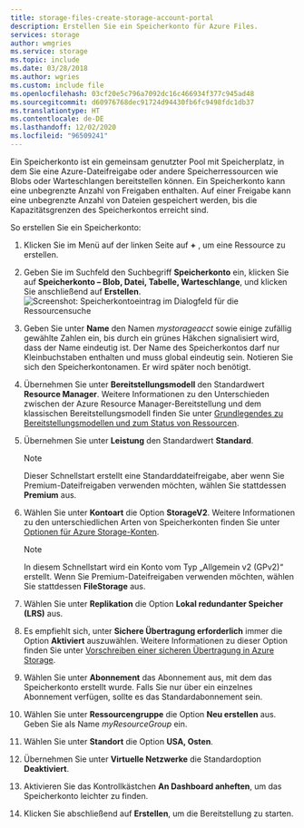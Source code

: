 ```yaml
---
title: storage-files-create-storage-account-portal
description: Erstellen Sie ein Speicherkonto für Azure Files.
services: storage
author: wmgries
ms.service: storage
ms.topic: include
ms.date: 03/28/2018
ms.author: wgries
ms.custom: include file
ms.openlocfilehash: 03cf20e5c796a7092dc16c466934f377c945ad48
ms.sourcegitcommit: d60976768dec91724d94430fb6fc9498fdc1db37
ms.translationtype: HT
ms.contentlocale: de-DE
ms.lasthandoff: 12/02/2020
ms.locfileid: "96509241"
---
```

Ein Speicherkonto ist ein gemeinsam genutzter Pool mit Speicherplatz, in dem Sie eine Azure-Dateifreigabe oder andere Speicherressourcen wie Blobs oder Warteschlangen bereitstellen können. Ein Speicherkonto kann eine unbegrenzte Anzahl von Freigaben enthalten. Auf einer Freigabe kann eine unbegrenzte Anzahl von Dateien gespeichert werden, bis die Kapazitätsgrenzen des Speicherkontos erreicht sind.

So erstellen Sie ein Speicherkonto:

1. Klicken Sie im Menü auf der linken Seite auf **+** , um eine Ressource zu erstellen.
1. Geben Sie im Suchfeld den Suchbegriff **Speicherkonto** ein, klicken Sie auf **Speicherkonto – Blob, Datei, Tabelle, Warteschlange**, und klicken Sie anschließend auf **Erstellen**.
    ![Screenshot: Speicherkontoeintrag im Dialogfeld für die Ressourcensuche](../articles/storage/files/media/storage-how-to-use-files-portal/create-storage-account-1.png)

1. Geben Sie unter **Name** den Namen *mystorageacct* sowie einige zufällig gewählte Zahlen ein, bis durch ein grünes Häkchen signalisiert wird, dass der Name eindeutig ist. Der Name des Speicherkontos darf nur Kleinbuchstaben enthalten und muss global eindeutig sein. Notieren Sie sich den Speicherkontonamen. Er wird später noch benötigt. 
1. Übernehmen Sie unter **Bereitstellungsmodell** den Standardwert **Resource Manager**. Weitere Informationen zu den Unterschieden zwischen der Azure Resource Manager-Bereitstellung und dem klassischen Bereitstellungsmodell finden Sie unter [Grundlegendes zu Bereitstellungsmodellen und zum Status von Ressourcen](../articles/azure-resource-manager/management/deployment-models.md).
1. Übernehmen Sie unter **Leistung** den Standardwert **Standard**.
    
    > [!NOTE]
    > Dieser Schnellstart erstellt eine Standarddateifreigabe, aber wenn Sie Premium-Dateifreigaben verwenden möchten, wählen Sie stattdessen **Premium** aus.

1. Wählen Sie unter **Kontoart** die Option **StorageV2**. Weitere Informationen zu den unterschiedlichen Arten von Speicherkonten finden Sie unter [Optionen für Azure Storage-Konten](../articles/storage/common/storage-account-overview.md?toc=%2fazure%2fstorage%2ffiles%2ftoc.json).

    > [!NOTE]
    > In diesem Schnellstart wird ein Konto vom Typ „Allgemein v2 (GPv2)“ erstellt. Wenn Sie Premium-Dateifreigaben verwenden möchten, wählen Sie stattdessen **FileStorage** aus.

1. Wählen Sie unter **Replikation** die Option **Lokal redundanter Speicher (LRS)** aus. 
1. Es empfiehlt sich, unter **Sichere Übertragung erforderlich** immer die Option **Aktiviert** auszuwählen. Weitere Informationen zu dieser Option finden Sie unter [Vorschreiben einer sicheren Übertragung in Azure Storage](../articles/storage/common/storage-require-secure-transfer.md?toc=%2fazure%2fstorage%2ffiles%2ftoc.json).
1. Wählen Sie unter **Abonnement** das Abonnement aus, mit dem das Speicherkonto erstellt wurde. Falls Sie nur über ein einzelnes Abonnement verfügen, sollte es das Standardabonnement sein.
1. Wählen Sie unter **Ressourcengruppe** die Option **Neu erstellen** aus. Geben Sie als Name *myResourceGroup* ein.
1. Wählen Sie unter **Standort** die Option **USA, Osten**.
1. Übernehmen Sie unter **Virtuelle Netzwerke** die Standardoption **Deaktiviert**. 
1. Aktivieren Sie das Kontrollkästchen **An Dashboard anheften**, um das Speicherkonto leichter zu finden.
1. Klicken Sie abschließend auf **Erstellen**, um die Bereitstellung zu starten.